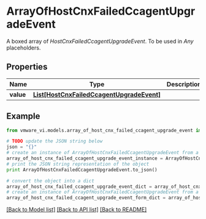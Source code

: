 # ArrayOfHostCnxFailedCcagentUpgradeEvent

A boxed array of *HostCnxFailedCcagentUpgradeEvent*. To be used in *Any* placeholders. 

## Properties
Name | Type | Description | Notes
------------ | ------------- | ------------- | -------------
**value** | [**List[HostCnxFailedCcagentUpgradeEvent]**](HostCnxFailedCcagentUpgradeEvent.md) |  | 

## Example

```python
from vmware_vi.models.array_of_host_cnx_failed_ccagent_upgrade_event import ArrayOfHostCnxFailedCcagentUpgradeEvent

# TODO update the JSON string below
json = "{}"
# create an instance of ArrayOfHostCnxFailedCcagentUpgradeEvent from a JSON string
array_of_host_cnx_failed_ccagent_upgrade_event_instance = ArrayOfHostCnxFailedCcagentUpgradeEvent.from_json(json)
# print the JSON string representation of the object
print ArrayOfHostCnxFailedCcagentUpgradeEvent.to_json()

# convert the object into a dict
array_of_host_cnx_failed_ccagent_upgrade_event_dict = array_of_host_cnx_failed_ccagent_upgrade_event_instance.to_dict()
# create an instance of ArrayOfHostCnxFailedCcagentUpgradeEvent from a dict
array_of_host_cnx_failed_ccagent_upgrade_event_form_dict = array_of_host_cnx_failed_ccagent_upgrade_event.from_dict(array_of_host_cnx_failed_ccagent_upgrade_event_dict)
```
[[Back to Model list]](../README.md#documentation-for-models) [[Back to API list]](../README.md#documentation-for-api-endpoints) [[Back to README]](../README.md)


